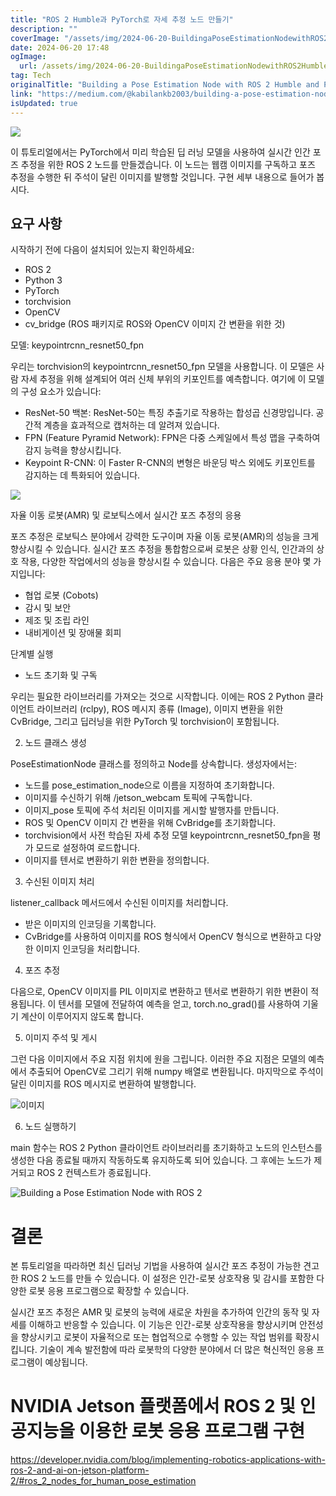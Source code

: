 ```yaml
---
title: "ROS 2 Humble과 PyTorch로 자세 추정 노드 만들기"
description: ""
coverImage: "/assets/img/2024-06-20-BuildingaPoseEstimationNodewithROS2HumbleandPyTorch_0.png"
date: 2024-06-20 17:48
ogImage:
  url: /assets/img/2024-06-20-BuildingaPoseEstimationNodewithROS2HumbleandPyTorch_0.png
tag: Tech
originalTitle: "Building a Pose Estimation Node with ROS 2 Humble and PyTorch"
link: "https://medium.com/@kabilankb2003/building-a-pose-estimation-node-with-ros-2-hu-and-pytorch-0d6a4b71f620"
isUpdated: true
---
```


<img src="/assets/img/2024-06-20-BuildingaPoseEstimationNodewithROS2HumbleandPyTorch_0.png" />

이 튜토리얼에서는 PyTorch에서 미리 학습된 딥 러닝 모델을 사용하여 실시간 인간 포즈 추정을 위한 ROS 2 노드를 만들겠습니다. 이 노드는 웹캠 이미지를 구독하고 포즈 추정을 수행한 뒤 주석이 달린 이미지를 발행할 것입니다. 구현 세부 내용으로 들어가 봅시다.

## 요구 사항

시작하기 전에 다음이 설치되어 있는지 확인하세요:

<div class="content-ad"></div>

- ROS 2
- Python 3
- PyTorch
- torchvision
- OpenCV
- cv_bridge (ROS 패키지로 ROS와 OpenCV 이미지 간 변환을 위한 것)

모델: keypointrcnn_resnet50_fpn

우리는 torchvision의 keypointrcnn_resnet50_fpn 모델을 사용합니다. 이 모델은 사람 자세 추정을 위해 설계되어 여러 신체 부위의 키포인트를 예측합니다. 여기에 이 모델의 구성 요소가 있습니다:

- ResNet-50 백본: ResNet-50는 특징 추출기로 작용하는 합성곱 신경망입니다. 공간적 계층을 효과적으로 캡처하는 데 알려져 있습니다.
- FPN (Feature Pyramid Network): FPN은 다중 스케일에서 특성 맵을 구축하여 감지 능력을 향상시킵니다.
- Keypoint R-CNN: 이 Faster R-CNN의 변형은 바운딩 박스 외에도 키포인트를 감지하는 데 특화되어 있습니다.

<div class="content-ad"></div>

<img src="https://miro.medium.com/v2/resize:fit:1400/1*LbBdaJJRpnNGRLdKExdzdw.gif" />

자율 이동 로봇(AMR) 및 로보틱스에서 실시간 포즈 추정의 응용

포즈 추정은 로보틱스 분야에서 강력한 도구이며 자율 이동 로봇(AMR)의 성능을 크게 향상시킬 수 있습니다. 실시간 포즈 추정을 통합함으로써 로봇은 상황 인식, 인간과의 상호 작용, 다양한 작업에서의 성능을 향상시킬 수 있습니다. 다음은 주요 응용 분야 몇 가지입니다:

- 협업 로봇 (Cobots)
- 감시 및 보안
- 제조 및 조립 라인
- 내비게이션 및 장애물 회피

<div class="content-ad"></div>

단계별 실행

- 노드 초기화 및 구독

우리는 필요한 라이브러리를 가져오는 것으로 시작합니다. 이에는 ROS 2 Python 클라이언트 라이브러리 (rclpy), ROS 메시지 종류 (Image), 이미지 변환을 위한 CvBridge, 그리고 딥러닝을 위한 PyTorch 및 torchvision이 포함됩니다.

2. 노드 클래스 생성

<div class="content-ad"></div>

PoseEstimationNode 클래스를 정의하고 Node를 상속합니다. 생성자에서는:

- 노드를 pose_estimation_node으로 이름을 지정하여 초기화합니다.
- 이미지를 수신하기 위해 /jetson_webcam 토픽에 구독합니다.
- 이미지\_pose 토픽에 주석 처리된 이미지를 게시할 발행자를 만듭니다.
- ROS 및 OpenCV 이미지 간 변환을 위해 CvBridge를 초기화합니다.
- torchvision에서 사전 학습된 자세 추정 모델 keypointrcnn_resnet50_fpn을 평가 모드로 설정하여 로드합니다.
- 이미지를 텐서로 변환하기 위한 변환을 정의합니다.

3. 수신된 이미지 처리

listener_callback 메서드에서 수신된 이미지를 처리합니다.

<div class="content-ad"></div>

- 받은 이미지의 인코딩을 기록합니다.
- CvBridge를 사용하여 이미지를 ROS 형식에서 OpenCV 형식으로 변환하고 다양한 이미지 인코딩을 처리합니다.

4. 포즈 추정

다음으로, OpenCV 이미지를 PIL 이미지로 변환하고 텐서로 변환하기 위한 변환이 적용됩니다. 이 텐서를 모델에 전달하여 예측을 얻고, torch.no_grad()를 사용하여 기울기 계산이 이루어지지 않도록 합니다.

5. 이미지 주석 및 게시

<div class="content-ad"></div>

그런 다음 이미지에서 주요 지점 위치에 원을 그립니다. 이러한 주요 지점은 모델의 예측에서 추출되어 OpenCV로 그리기 위해 numpy 배열로 변환됩니다. 마지막으로 주석이 달린 이미지를 ROS 메시지로 변환하여 발행합니다.

![이미지](/assets/img/2024-06-20-BuildingaPoseEstimationNodewithROS2HumbleandPyTorch_1.png)

6. 노드 실행하기

main 함수는 ROS 2 Python 클라이언트 라이브러리를 초기화하고 노드의 인스턴스를 생성한 다음 종료될 때까지 작동하도록 유지하도록 되어 있습니다. 그 후에는 노드가 제거되고 ROS 2 컨텍스트가 종료됩니다.

<div class="content-ad"></div>

![Building a Pose Estimation Node with ROS 2](/assets/img/2024-06-20-BuildingaPoseEstimationNodewithROS2HumbleandPyTorch_2.png)

# 결론

본 튜토리얼을 따라하면 최신 딥러닝 기법을 사용하여 실시간 포즈 추정이 가능한 견고한 ROS 2 노드를 만들 수 있습니다. 이 설정은 인간-로봇 상호작용 및 감시를 포함한 다양한 로봇 응용 프로그램으로 확장할 수 있습니다.

실시간 포즈 추정은 AMR 및 로봇의 능력에 새로운 차원을 추가하여 인간의 동작 및 자세를 이해하고 반응할 수 있습니다. 이 기능은 인간-로봇 상호작용을 향상시키며 안전성을 향상시키고 로봇이 자율적으로 또는 협업적으로 수행할 수 있는 작업 범위를 확장시킵니다. 기술이 계속 발전함에 따라 로봇학의 다양한 분야에서 더 많은 혁신적인 응용 프로그램이 예상됩니다.

<div class="content-ad"></div>

# NVIDIA Jetson 플랫폼에서 ROS 2 및 인공지능을 이용한 로봇 응용 프로그램 구현

https://developer.nvidia.com/blog/implementing-robotics-applications-with-ros-2-and-ai-on-jetson-platform-2/#ros_2_nodes_for_human_pose_estimation
